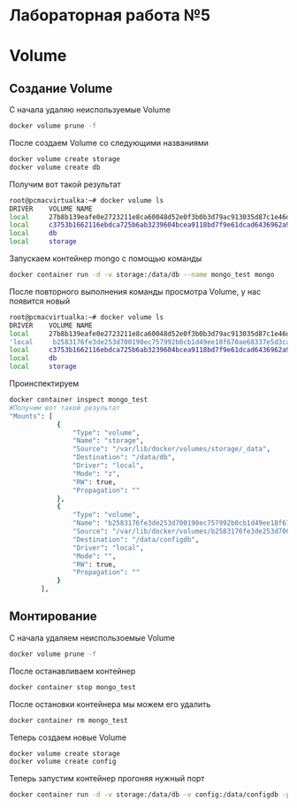 # Лабораторная работа №5
# Volume

## Создание Volume
С начала удаляю неиспользуемые Volume
```sh
docker volume prune -f
```

После создаем Volume со следующими названиями
```sh
docker volume create storage
docker volume create db
```
Получим вот такой результат
```sh
root@pcmacvirtualka:~# docker volume ls
DRIVER    VOLUME NAME
local     27b8b139eafe0e2723211e8ca60048d52e0f3b0b3d79ac913035d87c1e46d49e
local     c3753b1662116ebdca725b6ab3239604bcea9118bd7f9e61dcad6436962a933a
local     db
local     storage
```

Запускаем контейнер mongo с помощью команды
```sh
docker container run -d -v storage:/data/db --name mongo_test mongo
```
После повторного выполнения команды просмотра Volume, у нас появится новый
```sh
root@pcmacvirtualka:~# docker volume ls
DRIVER    VOLUME NAME
local     27b8b139eafe0e2723211e8ca60048d52e0f3b0b3d79ac913035d87c1e46d49e
'local     b2583176fe3de253d700190ec757992b0cb1d49ee18f670ae68337e5d3ca0dee'
local     c3753b1662116ebdca725b6ab3239604bcea9118bd7f9e61dcad6436962a933a
local     db
local     storage
```
Проинспектируем 
```sh
docker container inspect mongo_test
#Получим вот такой результат
"Mounts": [
            {
                "Type": "volume",
                "Name": "storage",
                "Source": "/var/lib/docker/volumes/storage/_data",
                "Destination": "/data/db",
                "Driver": "local",
                "Mode": "z",
                "RW": true,
                "Propagation": ""
            },
            {
                "Type": "volume",
                "Name": "b2583176fe3de253d700190ec757992b0cb1d49ee18f670ae68337e5d3ca0dee",
                "Source": "/var/lib/docker/volumes/b2583176fe3de253d700190ec757992b0cb1d49ee18f670ae68337e5d3ca0dee/_data",
                "Destination": "/data/configdb",
                "Driver": "local",
                "Mode": "",
                "RW": true,
                "Propagation": ""
            }
        ],
```

## Монтирование
С начала удаляем неиспользоемые Volume
```sh
docker volume prune -f
```

После останавливаем контейнер
```sh
docker container stop mongo_test
```

После остановки контейнера мы можем его удалить
```sh
docker container rm mongo_test
```
Теперь создаем новые Volume
```sh
docker volume create storage
docker volume create config
```

Теперь запустим контейнер прогоняя нужный порт
```sh
docker container run -d -v storage:/data/db -v config:/data/configdb -p 27018:27017 --name mongo_test mongo
```



